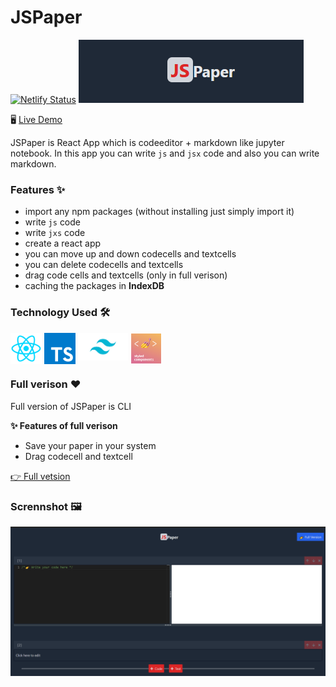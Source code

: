 # JSPaper
[![Netlify Status](https://api.netlify.com/api/v1/badges/eba3c52b-bc83-4f83-8e9b-bfb5e624f2ac/deploy-status)](https://app.netlify.com/sites/jspaper/deploys)
![logo](/README/JSPaperLogo.png)

🖥 [Live Demo]()

JSPaper is React App which is codeeditor + markdown like jupyter notebook. In this app you can write `js` and `jsx` code and also you can write markdown.

### Features ✨
- import any npm packages (without installing just simply import it)
- write `js` code
- write `jxs` code
- create a react app
- you can move up and down codecells and textcells
- you can delete codecells and textcells
- drag code cells and textcells (only in full verison)
- caching the packages in **IndexDB**

### Technology Used 🛠
<p>
<img src='./README/react.png' width="50" style="vertical-align:top;" />
<img src='./README/typescript.png' width="50" style="vertical-align:top;" />
<img src='./README/tailwind.png' width="80" style="vertical-align:top;" />
<img src='./README/atom.png' width="50" style="vertical-align:top;" />
</p>

### Full verison ♥
Full version of JSPaper is CLI

**✨ Features of full verison**
- Save your paper in your system
- Drag codecell and textcell


[👉 Full vetsion](https://www.npmjs.com/package/jspaper)

### Scrennshot 🖼
![Scrennshot](/README/bg.png)
